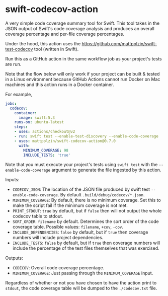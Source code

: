 # swift-codecov-action

A very simple code coverage summary tool for Swift. This tool takes in the JSON output of Swift's code coverage analysis and produces an overall coverage percentage and per-file coverage percentages.

Under the hood, this action uses the https://github.com/mattpolzin/swift-test-codecov tool (written in Swift).

Run this as a GitHub action in the same workflow job as your project's tests are run.

Note that the flow below will only work if your project can be built & tested in a Linux environment because GitHub Actions cannot run Docker on Mac machines and this action runs in a Docker container.

For example,
```yaml
jobs:
  codecov:
    container:
      image: swift:5.3
    runs-on: ubuntu-latest
    steps:
    - uses: actions/checkout@v2
    - run: swift test --enable-test-discovery --enable-code-coverage
    - uses: mattpolzin/swift-codecov-action@0.7.0
      with:
        MINIMUM_COVERAGE: 98
        INCLUDE_TESTS: 'true'
```

Note that you must execute your project's tests using `swift test` with the `--enable-code-coverage` argument to generate the file ingested by this action.

Inputs:
- `CODECOV_JSON`: The location of the JSON file produced by swift test `--enable-code-coverage`. By default `.build/debug/codecov/*.json`.
- `MINIMUM_COVERAGE`: By default, there is no minimum coverage. Set this to make the script fail if the minimum coverage is not met.
- `PRINT_STDOUT`: `true` by default, but if `false` then will not output the whole codecov table to stdout.
- `SORT_ORDER`: `filename` by default. Determines the sort order of the code coverage table. Possible values: `filename`, `+cov`, `-cov`.
- `INCLUDE_DEPENDENCIES`: `false` by default, but if `true` then coverage numbers will include project dependencies.
- `INCLUDE_TESTS`: `false` by default, but if `true` then coverage numbers will include the percentage of the test files themselves that was exercised.

Outputs:
- `CODECOV`: Overall code coverage percentage.
- `MINIMUM_COVERAGE`: Just passing through the `MINIMUM_COVERAGE` input.
  
Regardless of whether or not you have chosen to have the action print to `stdout`, the code coverage table will be dumped to the `./codecov.txt` file.
